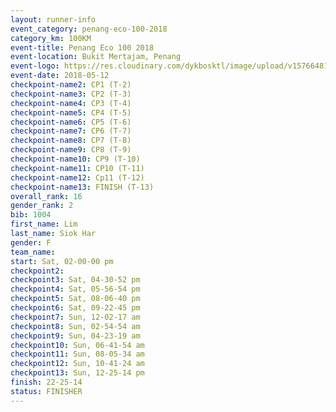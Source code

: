 ```yaml
--- 
layout: runner-info 
event_category: penang-eco-100-2018 
category_km: 100KM 
event-title: Penang Eco 100 2018 
event-location: Bukit Mertajam, Penang 
event-logo: https://res.cloudinary.com/dykbosktl/image/upload/v1576648106/Logo/Logo_lovxhg.jpg 
event-date: 2018-05-12 
checkpoint-name2: CP1 (T-2) 
checkpoint-name3: CP2 (T-3) 
checkpoint-name4: CP3 (T-4) 
checkpoint-name5: CP4 (T-5) 
checkpoint-name6: CP5 (T-6) 
checkpoint-name7: CP6 (T-7) 
checkpoint-name8: CP7 (T-8) 
checkpoint-name9: CP8 (T-9) 
checkpoint-name10: CP9 (T-10) 
checkpoint-name11: CP10 (T-11) 
checkpoint-name12: Cp11 (T-12) 
checkpoint-name13: FINISH (T-13) 
overall_rank: 16
gender_rank: 2
bib: 1004
first_name: Lim
last_name: Siok Har
gender: F
team_name: 
start: Sat, 02-00-00 pm
checkpoint2: 
checkpoint3: Sat, 04-30-52 pm
checkpoint4: Sat, 05-56-54 pm
checkpoint5: Sat, 08-06-40 pm
checkpoint6: Sat, 09-22-45 pm
checkpoint7: Sun, 12-02-17 am
checkpoint8: Sun, 02-54-54 am
checkpoint9: Sun, 04-23-19 am
checkpoint10: Sun, 06-41-54 am
checkpoint11: Sun, 08-05-34 am
checkpoint12: Sun, 10-41-24 am
checkpoint13: Sun, 12-25-14 pm
finish: 22-25-14
status: FINISHER
--- 
```

